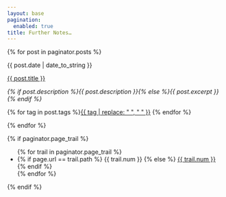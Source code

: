 ```yaml
---
layout: base
pagination:
  enabled: true
title: Further Notes…
---
```


{% for post in paginator.posts %}
  <div class="blog-item">
    <p class="meta">{{ post.date | date_to_string }}</p>
    <a class="post-link" href="{{ post.url }}">{{ post.title }}</a>
    <p class="meta"><i>{% if post.description %}{{ post.description }}{% else %}{{ post.excerpt }}{% endif %}</i></p>
    <p class="meta">{% for tag in post.tags %}<a href="/tag/{{ tag | slugify }}/">{{ tag | replace: " ", "&nbsp;" }}</a> {% endfor %}</p>
  </div>
{% endfor %}

{% if paginator.page_trail %}
  <ul class="page-trail">
  {% for trail in paginator.page_trail %}
    <li>
      {% if page.url == trail.path %}
        {{ trail.num }}
      {% else %}
        <a href="{{ trail.path | prepend: site.baseurl }}" title="{{trail.title}}">{{ trail.num }}</a>
      {% endif %}
    </li>
  {% endfor %}
  </ul>
{% endif %}
